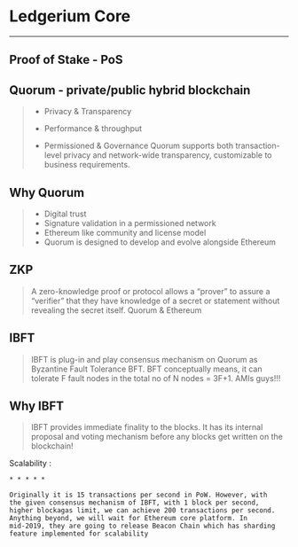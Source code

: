 Ledgerium Core
==============

  ----------------------
  Proof of Stake - PoS
  ----------------------

Quorum - private/public hybrid blockchain
---------------------------------------

> -   Privacy & Transparency
> -   Performance & throughput
>
> - Permissioned & Governance Quorum supports both transaction-level
> privacy and network-wide transparency, customizable to business
> requirements.

Why Quorum
----------

> -   Digital trust
> -   Signature validation in a permissioned network
> -   Ethereum like community and license model
> -   Quorum is designed to develop and evolve alongside Ethereum

ZKP
---

> A zero-knowledge proof or protocol allows a “prover” to assure a
> “verifier” that they have knowledge of a secret or statement without
> revealing the secret itself. Quorum & Ethereum

IBFT
----

> IBFT is plug-in and play consensus mechanism on Quorum as Byzantine
> Fault Tolerance BFT. BFT conceptually means, it can tolerate F fault
> nodes in the total no of N nodes = 3F+1. AMIs guys!!!

Why IBFT
--------

> IBFT provides immediate finality to the blocks. It has its internal
> proposal and voting mechanism before any blocks get written on the
> blockchain!

Scalability
:   

    * * * * *

    Originally it is 15 transactions per second in PoW. However, with
    the given consensus mechanism of IBFT, with 1 block per second,
    higher blockagas limit, we can achieve 200 transactions per second.
    Anything beyond, we will wait for Ethereum core platform. In
    mid-2019, they are going to release Beacon Chain which has sharding
    feature implemented for scalability


